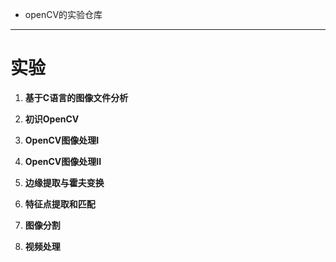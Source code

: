 * openCV的实验仓库



---



# 实验

1. **基于C语言的图像文件分析**
2. **初识OpenCV**
3. **OpenCV图像处理I**
4. **OpenCV图像处理II**
5. **边缘提取与霍夫变换**
6. **特征点提取和匹配**
7. **图像分割**



9. **视频处理**

